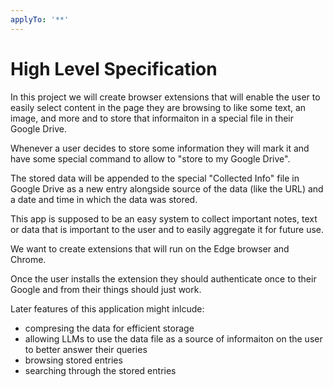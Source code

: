 ```yaml
---
applyTo: '**'
---
```



# High Level Specification
In this project we will create browser extensions that will enable the user to easily select content in the page they are browsing to like some text, an image, and more and to store that informaiton in a special file in their Google Drive.

Whenever a user decides to store some information they will mark it and have some special command to allow to "store to my Google Drive".

The stored data will be appended to the special "Collected Info" file in Google Drive as a new entry alongside source of the data (like the URL) and a date and time in which the data was stored.

This app is supposed to be an easy system to collect important notes, text or data that is important to the user and to easily aggregate it for future use.

We want to create extensions that will run on the Edge browser and Chrome.

Once the user installs the extension they should authenticate once to their Google and from their things should just work.

Later features of this application might inlcude:
- compresing the data for efficient storage
- allowing LLMs to use the data file as a source of informaiton on the user to better answer their queries 
- browsing stored entries 
- searching through the stored entries



